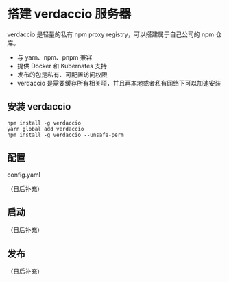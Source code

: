 # 搭建 verdaccio 服务器
verdaccio 是轻量的私有 npm proxy registry，可以搭建属于自己公司的 npm 仓库。
- 与 yarn、npm、pnpm 兼容
- 提供 Docker 和 Kubernates 支持
- 发布的包是私有、可配置访问权限
- verdaccio 是需要缓存所有相关项，并且再本地或者私有网络下可以加速安装
## 安装 verdaccio
~~~
npm install -g verdaccio
yarn global add verdaccio 
npm install -g verdaccio --unsafe-perm 
~~~
## 配置
config.yaml

（日后补充）
## 启动
（日后补充）
## 发布
（日后补充）